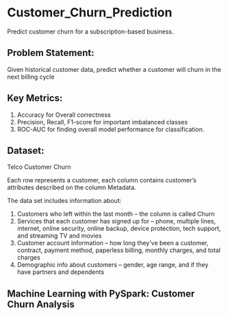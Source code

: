 # Customer_Churn_Prediction
Predict customer churn for a subscription-based business.

## Problem Statement:

Given historical customer data, predict whether a customer will churn in the next billing cycle

## Key Metrics:

1. Accuracy for Overall correctness
2. Precision, Recall, F1-score for important imbalanced classes
3. ROC-AUC for finding overall model performance for classification.

## Dataset:
Telco Customer Churn

Each row represents a customer, each column contains customer’s attributes described on the column Metadata.

The data set includes information about:

1. Customers who left within the last month – the column is called Churn
2. Services that each customer has signed up for – phone, multiple lines, internet, online security, online backup, device protection, tech support, and streaming TV and movies
3. Customer account information – how long they’ve been a customer, contract, payment method, paperless billing, monthly charges, and total charges
4. Demographic info about customers – gender, age range, and if they have partners and dependents


## Machine Learning with PySpark: Customer Churn Analysis
